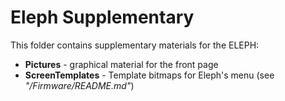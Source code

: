 # Eleph Supplementary
This folder contains supplementary materials for the ELEPH:

* **Pictures** - graphical material for the front page
* **ScreenTemplates** - Template bitmaps for Eleph's menu (see _"/Firmware/README.md"_)
